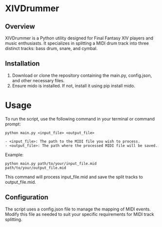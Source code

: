 # XIVDrummer

## Overview

XIVDrummer is a Python utility designed for Final Fantasy XIV players and music enthusiasts. It specializes in splitting a MIDI drum track into three distinct tracks: bass drum, snare, and cymbal.

## Installation

1. Download or clone the repository containing the main.py, config.json, and other necessary files.
2. Ensure mido is installed. If not, install it using pip install mido.

# Usage

To run the script, use the following command in your terminal or command prompt:

```
python main.py <input_file> <output_file>

- <input_file>: The path to the MIDI file you wish to process.
- <output_file>: The path where the processed MIDI file will be saved.
```

Example:

```
python main.py path/to/your/input_file.mid path/to/your/output_file.mid
```

This command will process input_file.mid and save the split tracks to output_file.mid.

## Configuration

The script uses a config.json file to manage the mapping of MIDI events. Modify this file as needed to suit your specific requirements for MIDI track splitting.